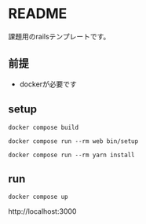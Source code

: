# README

課題用のrailsテンプレートです。

## 前提

- dockerが必要です

## setup

```
docker compose build
```

```
docker compose run --rm web bin/setup
```


```
docker compose run --rm yarn install
```

## run

```
docker compose up
```

http://localhost:3000
